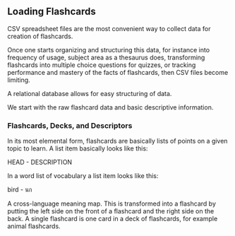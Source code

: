 ## Loading Flashcards 

CSV spreadsheet files are the most convenient way to collect data for creation of flashcards.
  
Once one starts organizing and structuring this data, for instance into frequency of usage, 
subject area as a thesaurus does, transforming flashcards into multiple choice questions 
for quizzes, or tracking performance and mastery of the facts of flashcards, then CSV files
become limiting. 
  
A relational database allows for easy structuring of data.  
  
We start with the raw flashcard data and basic descriptive information.   

### Flashcards, Decks, and Descriptors

In its most elemental form, flashcards are basically lists of points on a given topic to learn.
A list item basically looks like this:

HEAD - DESCRIPTION

In a word list of vocabulary a list item looks like this:  

bird - นก 

A cross-language meaning map. This is transformed into a flashcard
by putting the left side on the front of a flashcard and the right side on the back. 
A single flashcard is one card in a deck of flashcards, for example animal flashcards.
  
  
  

